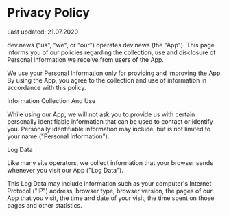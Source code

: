 # Privacy Policy

Last updated: 21.07.2020

dev.news ("us", "we", or "our") operates dev.news (the "App"). This page informs you of our policies regarding the collection, use and disclosure of Personal Information we receive from users of the App.

We use your Personal Information only for providing and improving the App. By using the App, you agree to the collection and use of information in accordance with this policy.

Information Collection And Use

While using our App, we will not ask you to provide us with certain personally identifiable information that can be used to contact or identify you. Personally identifiable information may include, but is not limited to your name ("Personal Information").

Log Data

Like many site operators, we collect information that your browser sends whenever you visit our App ("Log Data").

This Log Data may include information such as your computer's Internet Protocol ("IP") address, browser type, browser version, the pages of our App that you visit, the time and date of your visit, the time spent on those pages and other statistics.
